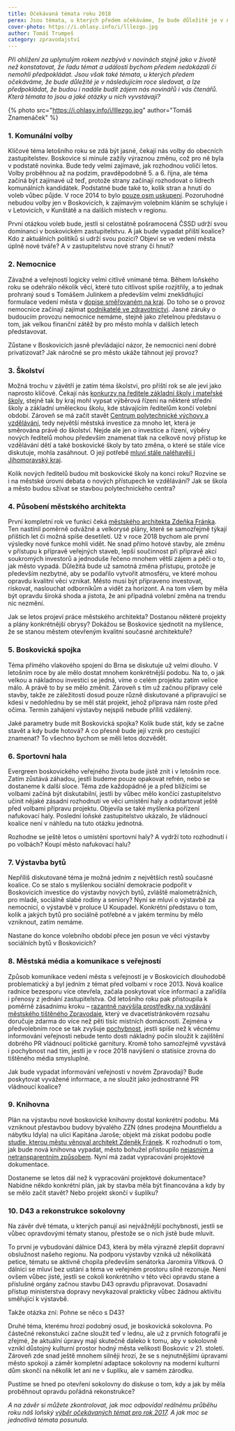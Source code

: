```yaml
---
title: Očekávaná témata roku 2018
perex: Jsou témata, u kterých předem očekáváme, že bude důležité je v následujícím roce sledovat, a lze předpokládat, že budou i nadále budit zájem nás novinářů i vás čtenářů. Která témata to jsou a jaké otázky u nich vyvstávají?
cover-photo: https://i.ohlasy.info/i/lllezgo.jpg
author: Tomáš Trumpeš
category: zpravodajství
---
```


*Při ohlížení za uplynulým rokem nezbývá v novinách stejně jako v životě než konstatovat, že řadu témat a událostí bychom předem nedokázali či nemohli předpokládat. Jsou však také témata, u kterých předem očekáváme, že bude důležité je v následujícím roce sledovat, a lze předpokládat, že budou i nadále budit zájem nás novinářů i vás čtenářů. Která témata to jsou a jaké otázky u nich vyvstávají?*

{% photo src="https://i.ohlasy.info/i/lllezgo.jpg" author="Tomáš Znamenáček" %}

### 1. Komunální volby

Klíčové téma letošního roku se zdá být jasné, čekají nás volby do obecních zastupitelstev. Boskovice si minule zažily výraznou změnu, což pro ně byla v podstatě novinka. Bude tedy velmi zajímavé, jak rozhodnou voliči letos. Volby proběhnou až na podzim, pravděpodobně 5. a 6. října, ale téma začíná být zajímavé už teď, protože strany začínají rozhodovat o lídrech komunálních kandidátek. Podstatné bude také to, kolik stran a hnutí do voleb vůbec půjde. V roce 2014 to bylo [pouze osm uskupení](https://volby.cz/pls/kv2014/kv1111?xjazyk=CZ&xid=1&xdz=2&xnumnuts=6201&xobec=581372&xstat=0&xvyber=0). Pozoruhodné nebudou volby jen v Boskovicích, k zajímavým volebním kláním se schyluje i v Letovicích, v Kunštátě a na dalších místech v regionu.

První otázkou voleb bude, jestli si celostátně pošramocená ČSSD udrží svou dominanci v boskovickém zastupitelstvu. A jak bude vypadat příští koalice? Kdo z aktuálních politiků si udrží svou pozici? Objeví se ve vedení města úplně nové tváře? A v zastupitelstvu nové strany či hnutí?

### 2. Nemocnice

Závažné a veřejností logicky velmi citlivě vnímané téma. Během loňského roku se odehrálo několik věcí, které tuto citlivost spíše rozjitřily, a to jednak prohraný soud s Tomášem Julínkem a především velmi zneklidňující formulace vedení města v [dopise směřovaném na kraj](http://www.ohlasy.info/clanky/2017/10/prevod-nemocnice.html). Do toho se o provoz nemocnice začínají zajímat [podnikatelé ve zdravotnictví](http://www.ohlasy.info/clanky/2017/12/nemocnice-agel.html). Jasné záruky o budoucím provozu nemocnice nemáme, stejně jako zřetelnou představu o tom, jak velkou finanční zátěž by pro město mohla v dalších letech představovat.

Zůstane v Boskovicích jasně převládající názor, že nemocnici není dobré privatizovat? Jak náročné se pro město ukáže táhnout její provoz?

### 3. Školství

Možná trochu v závětří je zatím téma školství, pro příští rok se ale jeví jako naprosto klíčové. Čekají nás [konkurzy na ředitele základní školy i mateřské školy](http://www.ohlasy.info/clanky/2017/02/sloucene-skoly.html), stejně tak by kraj mohl vypsat výběrová řízení na některé střední školy a základní uměleckou školu, kde stávajícím ředitelům končí volební období. Zároveň se má začít stavět [Centrum polytechnické výchovy a vzdělávání](http://www.ohlasy.info/clanky/2017/11/cpv-bude.html), tedy největší městská investice za mnoho let, která je směrována právě do školství. Nejde ale jen o investice a řízení, výběry nových ředitelů mohou především znamenat tlak na celkově nový přístup ke vzdělávání dětí a také boskovické školy by tato změna, o které se stále více diskutuje, mohla zasáhnout. O její potřebě [mluví stále naléhavěji i Jihomoravský kraj](http://www.eduin.cz/tiskove-zpravy/jihomoravsky-kraj-jako-prvni-region-v-cr-podporuje-zmenu-v-systemu-vzdelavani-reditelu-verejnych-skol/).

Kolik nových ředitelů budou mít boskovické školy na konci roku? Rozvine se i na městské úrovni debata o nových přístupech ke vzdělávání? Jak se škola a město budou sžívat se stavbou polytechnického centra?

### 4. Působení městského architekta

První kompletní rok ve funkci čeká [městského architekta Zdeňka Fránka](http://www.ohlasy.info/clanky/2017/10/rozhovor-franek.html). Ten nastínil poměrně odvážné a velkorysé plány, které se samozřejmě týkají příštích let či možná spíše desetiletí. Už v roce 2018 bychom ale první výsledky nové funkce mohli vidět. Ne snad přímo hotové stavby, ale změnu v přístupu k přípravě veřejných staveb, lepší součinnost při přípravě akcí soukromých investorů a jednoduše řečeno mnohem větší zájem a péči o to, jak město vypadá. Důležitá bude už samotná změna přístupu, protože je především nezbytné, aby se podařilo vytvořit atmosféru, ve které mohou opravdu kvalitní věci vznikat. Město musí být připraveno investovat, riskovat, naslouchat odborníkům a vidět za horizont. A na tom všem by měla být opravdu široká shoda a jistota, že ani případná volební změna na trendu nic nezmění.

Jak se letos projeví práce městského architekta? Dostanou některé projekty a plány konkrétnější obrysy? Dokážou se Boskovice sjednotit na myšlence, že se stanou městem otevřeným kvalitní současné architektuře?

### 5. Boskovická spojka

Téma přímého vlakového spojení do Brna se diskutuje už velmi dlouho. V letošním roce by ale mělo dostat mnohem konkrétnější podobu. Na to, o jak velkou a nákladnou investici se jedná, víme o celém projektu zatím velice málo. A právě to by se mělo změnit. Zároveň s tím už začnou přípravy celé stavby, takže ze záležitosti dosud pouze různě diskutované a připravující se kdesi v nedohlednu by se měl stát projekt, jehož příprava nám roste před očima. Termín zahájení výstavby nejspíš nebude příliš vzdálený.

Jaké parametry bude mít Boskovická spojka? Kolik bude stát, kdy se začne stavět a kdy bude hotová? A co přesně bude její vznik pro cestující znamenat? To všechno bychom se měli letos dozvědět.

### 6. Sportovní hala

Evergreen boskovického veřejného života bude jistě znít i v letošním roce. Zatím zůstává záhadou, jestli budeme pouze opakovat refrén, nebo se dostaneme k další sloce. Téma zde každopádně je a před blížícími se volbami začíná být diskutabilní, jestli by vůbec mělo končící zastupitelstvo učinit nějaké zásadní rozhodnutí ve věci umístění haly a odstartovat ještě před volbami přípravu projektu. Objevila se také myšlenka pořízení nafukovací haly. Poslední loňské zastupitelstvo ukázalo, že vládnoucí koalice není v náhledu na tuto otázku jednotná.

Rozhodne se ještě letos o umístění sportovní haly? A vydrží toto rozhodnutí i po volbách? Koupí město nafukovací halu? 

### 7. Výstavba bytů

Nepříliš diskutované téma je možná jedním z největších restů současné koalice. Co se stalo s myšlenkou sociální demokracie podpořit v Boskovicích investice do výstavby nových bytů, zvláště malometrážních, pro mladé, sociálně slabé rodiny a seniory? Nyní se mluví o výstavbě za nemocnicí, o výstavbě v proluce U Koupadel. Konkrétní představu o tom, kolik a jakých bytů pro sociálně potřebné a v jakém termínu by mělo vzniknout, zatím nemáme.

Nastane do konce volebního období přece jen posun ve věci výstavby sociálních bytů v Boskovicích?

### 8. Městská média a komunikace s veřejností

Způsob komunikace vedení města s veřejností je v Boskovicích dlouhodobě problematický a byl jedním z témat před volbami v roce 2013. Nová koalice radnice bezesporu více otevřela, začala poskytovat více informací a zařídila i přenosy z jednání zastupitelstva. Od letošního roku pak přistoupila k poměrně zásadnímu kroku – [razantně navýšila prostředky na vydávání městského tištěného Zpravodaje](http://www.ohlasy.info/clanky/2017/07/novy-zpravodaj.html), který ve dvacetistránkovém rozsahu doručuje zdarma do více než pěti tisíc místních domácností. Zejména v předvolebním roce se tak zvyšuje [pochybnost](http://www.ohlasy.info/clanky/2017/08/komentar-zpravodaj.html), jestli spíše než k věcnému informování veřejnosti nebude tento dosti nákladný počin sloužit k zajištění dobrého PR vládnoucí politické garnitury. Kromě toho samozřejmě vyvstává i pochybnost nad tím, jestli je v roce 2018 navýšení o statisíce zrovna do tištěného média smysluplné.

Jak bude vypadat informování veřejnosti v novém Zpravodaji? Bude poskytovat vyvážené informace, a ne sloužit jako jednostranné PR vládnoucí koalice?

### 9. Knihovna

Plán na výstavbu nové boskovické knihovny dostal konkrétní podobu. Má vzniknout přestavbou budovy bývalého ZZN (dnes prodejna Mountfieldu a nábytku Idyla) na ulici Kapitána Jaroše; objekt má získat podobu podle [studie, kterou městu věnoval architekt Zdeněk Fránek](http://www.ohlasy.info/clanky/2017/03/knihovna-zzn.html). K rozhodnutí o tom, jak bude nová knihovna vypadat, město bohužel přistoupilo [nejasným a netransparentním způsobem](http://www.ohlasy.info/clanky/2017/12/z-radnice.html). Nyní má zadat vypracování projektové dokumentace.

Dostaneme se letos dál než k vypracování projektové dokumentace? Nabídne někdo konkrétní plán, jak by stavba měla být financována a kdy by se mělo začít stavět? Nebo projekt skončí v šuplíku?

### 10. D43 a rekonstrukce sokolovny

Na závěr dvě témata, u kterých panují asi nejvážnější pochybnosti, jestli se vůbec opravdovými tématy stanou, přestože se o nich jistě bude mluvit.

To první je vybudování dálnice D43, která by měla výrazně zlepšit dopravní obslužnost našeho regionu. Na podporu výstavby vzniká už několikátá petice, tématu se aktivně chopila především senátorka Jaromíra Vítková. O dálnici se mluví bez ustání a téma ve veřejném prostoru silně rezonuje. Není ovšem vůbec jisté, jestli se cokoli konkrétního v této věci opravdu stane a příslušné orgány začnou stavbu D43 opravdu připravovat. Dosavadní přístup ministerstva dopravy nevykazoval prakticky vůbec žádnou aktivitu směřující k výstavbě.

Takže otázka zní: Pohne se něco s D43?

Druhé téma, kterému hrozí podobný osud, je boskovická sokolovna. Po částečné rekonstukci začne sloužit teď v lednu, ale už z prvních fotografií je zřejmé, že aktuální úpravy mají skutečně daleko k tomu, aby v sokolovně vznikl důstojný kulturní prostor hodný města velikosti Boskovic v 21. století. Zároveň zde snad ještě mnohem silněji hrozí, že se s nejnutnějšími úpravami město spokojí a záměr kompletní adaptace sokolovny na moderní kulturní dům skončí na několik let ani ne v šuplíku, ale v samém zárodku.

Pustíme se hned po otevření sokolovny do diskuse o tom, kdy a jak by měla proběhnout opravdu pořádná rekonstrukce?

*A na závěr si můžete zkontrolovat, jak moc odpovídal reálnému průběhu roku náš loňský [výběr očekávaných témat pro rok 2017](http://www.ohlasy.info/clanky/2017/01/letosni-temata.html). A jak moc se jednotlivá témata posunula.*
